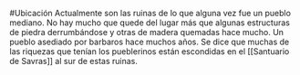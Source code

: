 #Ubicación 
Actualmente son las ruinas de lo que alguna vez fue un pueblo mediano. No hay mucho que quede del lugar más que algunas estructuras de piedra derrumbándose y otras de madera quemadas hace mucho.
Un pueblo asediado por barbaros hace muchos años. Se dice que muchas de las riquezas que tenían los pueblerinos están escondidas en el [[Santuario de Savras]] al sur de estas ruinas.